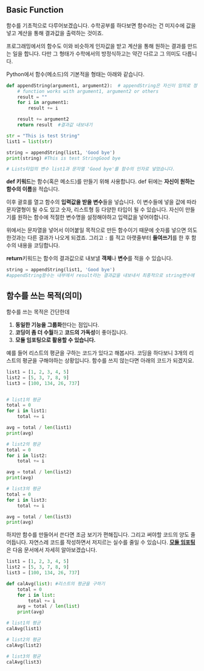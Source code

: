 ## Basic Function

 함수를 기초적으로 다루어보겠습니다. 수학공부를 하다보면 함수라는 건 미지수에 값을 넣고 계산을 통해 결과값을 출력하는 것이죠.

 프로그래밍에서의 함수도 이와 비슷하게 인자값을 받고 계산을 통해 원하는 결과를 만드는 일을 합니다. 다만 그 형태가 수학에서의 방정식하고는 약간 다르고 그 의미도 다릅니다. 

Python에서 함수(메소드)의 기본적을 형태는 아래와 같습니다. 

~~~python
def appendString(argument1, argument2):  # appendString은 자신이 임의로 정한 함수명입니다.
    # function works with argument1, argument2 or others
    result = ""
    for i in argument1:
        result += i

    result += argument2
    return result  #결과값 내보내기
~~~

~~~python
str = "This is test String"
list1 = list(str) 

string = appendString(list1, 'Good bye')
print(string) #This is test StringGood bye

# Lists타입의 변수 list1과 문자열 'Good bye'를 함수의 인자로 넣었습니다. 
~~~



**def 키워드**는 함수(혹은 메소드)를 만들기 위해 사용합니다. def 뒤에는 **자신이 원하는** **함수의 이름**을 적습니다. 

 이후 괄호를 열고 함수의 **입력값을 받을 변수**들을 넣습니다. 이 변수들에 넣을 값에 따라 문자열형이 될 수도 있고 숫자, 리스트형 등 다양한 타입이 될 수 있습니다. 자신이 만들기를 원하는 함수에 적절한 변수명을 설정해야하고 입력값을 넣어야합니다. 

위에서는 문자열을 넣어서 이어붙일 목적으로 만든 함수이기 때문에 숫자를 넣으면 의도한것과는 다른 결과가 나오게 되겠죠. 그리고 `:` 를 적고 아랫줄부터 **들여쓰기**를 한 후 함수의 내용을 코딩합니다. 

**return**키워드는 함수의 결과값으로 내보낼 **객체**나 **변수**를 적을 수 있습니다. 

~~~python
string = appendString(list1, 'Good bye')  
#appendString함수는 내부에서 result라는 결과값을 내보내서 최종적으로 string변수에 대입하고 있습니다. 
~~~



## 함수를 쓰는 목적(의미)

함수를 쓰는 목적은 간단한데 

1. **동일한 기능을 그룹화**한다는 점입니다. 
2. **코딩이 좀 더 수월**하고 **코드의 가독성**이 좋아집니다.
3. **모듈 임포팅으로 활용할 수 있습니다.**  

예를 들어 리스트의 평균을 구하는 코드가 있다고 해봅시다. 코딩을 하다보니 3개의 리스트의 평균을 구해야하는 상황입니다. 함수를 쓰지 않는다면 아래의 코드가 되겠지요. 

~~~ python
list1 = [1, 2, 3, 4, 5]
list2 = [5, 3, 7, 8, 9]
list3 = [100, 134, 26, 737]


# list1의 평균
total = 0
for i in list1:
    total += i

avg = total / len(list1)
print(avg)

# list2의 평균
total = 0
for i in list2:
    total += i

avg = total / len(list2)
print(avg)

# list3의 평균
total = 0
for i in list3:
    total += i

avg = total / len(list3)
print(avg)
~~~

하지만 함수를 만들어서 쓴다면 조금 보기가 편해집니다. 그리고 써야할 코드의 양도 줄어듭니다. 자연스레 코드를 작성하면서 저지르는 실수를 줄일 수 있습니다. [**모듈 임포팅**](./07Module.md)은 다음 문서에서 자세히 알아보겠습니다. 

~~~python
list1 = [1, 2, 3, 4, 5]
list2 = [5, 3, 7, 8, 9]
list3 = [100, 134, 26, 737]

def calAvg(list): #리스트의 평균을 구하기
    total = 0
    for i in list:
        total += i
    avg = total / len(list)
    print(avg)

# list1의 평균
calAvg(list1)

# list2의 평균
calAvg(list2)

# list3의 평균
calAvg(list3)
~~~
